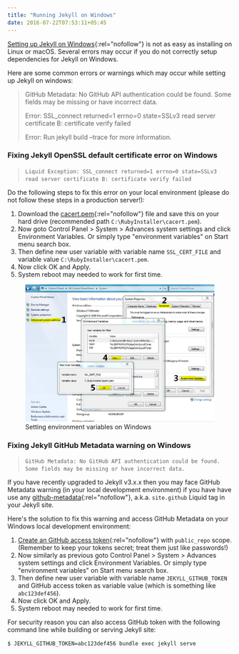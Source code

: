 ```yaml
---
title: "Running Jekyll on Windows"
date: 2016-07-22T07:53:11+05:45
---
```


[Setting up Jekyll on Windows](https://jekyllrb.com/docs/windows/){:rel="nofollow"} is not as easy as installing on Linux or macOS. Several errors may occur if you do not correctly setup dependencies for Jekyll on Windows.

Here are some common errors or warnings which may occur while setting up Jekyll on windows:

> GitHub Metadata: No GitHub API authentication could be found. Some fields may be missing or have incorrect data.
>
> Error: SSL_connect returned=1 errno=0 state=SSLv3 read server certificate B: certificate verify failed
>
> Error: Run jekyll build –trace for more information.

### Fixing Jekyll OpenSSL default certificate error on Windows

> `Liquid Exception: SSL_connect returned=1 errno=0 state=SSLv3 read server certificate B: certificate verify failed`

Do the following steps to fix this error on your local environment (please do not follow these steps in a production server!):

1. Download the [cacert.pem](http://curl.haxx.se/ca/cacert.pem){:rel="nofollow"} file and save this on your hard drive (recommended path `C:\RubyInstaller\cacert.pem`).
2. Now goto Control Panel > System > Advances system settings and click Environment Variables. Or simply type "environment variables" on Start menu search box.
3. Then define new user variable with variable name `SSL_CERT_FILE` and variable value `C:\RubyInstaller\cacert.pem`.
4. Now click OK and Apply.
5. System reboot may needed to work for first time.

<figure>
  <a href="/uploads/20160722-setting-environment-variables-on-windows.jpg">
    <img src="/uploads/20160722-setting-environment-variables-on-windows.jpg" alt="Setting environment variables on Windows">
  </a>
  <figcaption>Setting environment variables on Windows</figcaption>
</figure>

### Fixing Jekyll GitHub Metadata warning on Windows

> `GitHub Metadata: No GitHub API authentication could be found. Some fields may be missing or have incorrect data.`

If you have recently upgraded to Jekyll v3.x.x then you may face GitHub Metadata warning (in your local development environment) if you have have use any [github-metadata](https://github.com/jekyll/github-metadata){:rel="nofollow"}, a.k.a. `site.github` Liquid tag in your Jekyll site.

Here's the solution to fix this warning and access GitHub Metadata on your Windows local development environment:

1. [Create an GitHub access token](https://help.github.com/articles/creating-an-access-token-for-command-line-use/){:rel="nofollow"} with `public_repo` scope. (Remember to keep your tokens secret; treat them just like passwords!)
2. Now similarly as previous goto Control Panel > System > Advances system settings and click Environment Variables. Or simply type "environment variables" on Start menu search box.
3. Then define new user variable with variable name `JEKYLL_GITHUB_TOKEN` and GitHub access token as variable value (which is something like `abc123def456`).
4. Now click OK and Apply.
5. System reboot may needed to work for first time.

For security reason you can also access GitHub token with the following command line while building or serving Jekyll site:

```bash
$ JEKYLL_GITHUB_TOKEN=abc123def456 bundle exec jekyll serve
```
